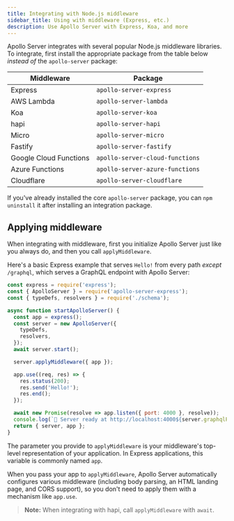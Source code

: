 ```yaml
---
title: Integrating with Node.js middleware
sidebar_title: Using with middleware (Express, etc.)
description: Use Apollo Server with Express, Koa, and more
---
```


Apollo Server integrates with several popular Node.js middleware libraries.
To integrate, first install the appropriate package from the table below _instead of_
the `apollo-server` package:

| Middleware  | Package |
|-------------|---------|
| Express  | `apollo-server-express` |
| AWS Lambda | `apollo-server-lambda` |
| Koa | `apollo-server-koa` |
| hapi  | `apollo-server-hapi`  |
| Micro | `apollo-server-micro` |
| Fastify  | `apollo-server-fastify`  |
| Google Cloud Functions | `apollo-server-cloud-functions` |
| Azure Functions | `apollo-server-azure-functions` |
| Cloudflare | `apollo-server-cloudflare` |

If you've already installed the core `apollo-server` package, you can `npm uninstall`
it after installing an integration package.

## Applying middleware

When integrating with middleware, first you initialize Apollo Server just like you
always do, and then you call `applyMiddleware`.

Here's a basic Express example that serves `Hello!` from every path _except_ `/graphql`, which serves a GraphQL endpoint with Apollo Server:

```js
const express = require('express');
const { ApolloServer } = require('apollo-server-express');
const { typeDefs, resolvers } = require('./schema');

async function startApolloServer() {
  const app = express();
  const server = new ApolloServer({
    typeDefs,
    resolvers,
  });
  await server.start();

  server.applyMiddleware({ app });

  app.use((req, res) => {
    res.status(200);
    res.send('Hello!');
    res.end();
  });

  await new Promise(resolve => app.listen({ port: 4000 }, resolve));
  console.log(`🚀 Server ready at http://localhost:4000${server.graphqlPath}`);
  return { server, app };
}
```

The parameter you provide to `applyMiddleware` is your middleware's top-level representation of your application. In Express applications, this variable is commonly named `app`.

When you pass your app to `applyMiddleware`, Apollo Server automatically configures various middleware (including body parsing, an HTML landing page, and CORS support), so you don't need to apply them with a mechanism like `app.use`.

> **Note:** When integrating with hapi, call `applyMiddleware` with `await`.
